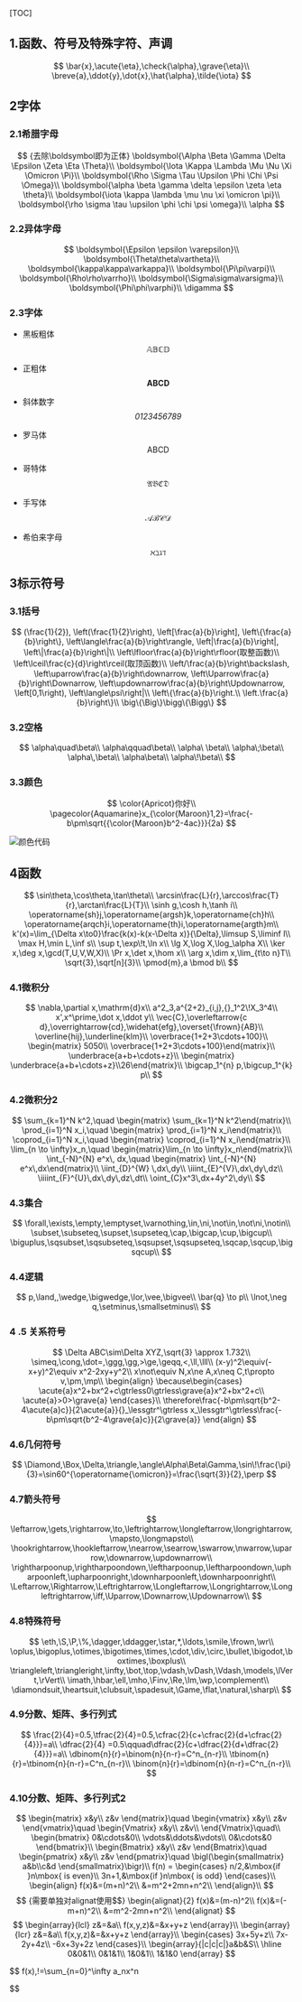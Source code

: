 [TOC]

## 1.函数、符号及特殊字符、声调

$$
\bar{x},\acute{\eta},\check{\alpha},\grave{\eta}\\
\breve{a},\ddot{y},\dot{x},\hat{\alpha},\tilde{\iota}
$$

## 2字体

### 2.1希腊字母

$$ {去除\boldsymbol即为正体}
\boldsymbol{\Alpha \Beta \Gamma \Delta \Epsilon \Zeta \Eta \Theta}\\
\boldsymbol{\Iota \Kappa \Lambda \Mu \Nu \Xi \Omicron \Pi}\\
\boldsymbol{\Rho \Sigma \Tau \Upsilon \Phi \Chi \Psi \Omega}\\
\boldsymbol{\alpha \beta \gamma \delta \epsilon \zeta \eta \theta}\\
\boldsymbol{\iota \kappa \lambda \mu \nu \xi \omicron \pi}\\
\boldsymbol{\rho \sigma \tau \upsilon \phi \chi \psi \omega}\\
\alpha
$$

### 2.2异体字母

$$
\boldsymbol{\Epsilon \epsilon \varepsilon}\\
\boldsymbol{\Theta\theta\vartheta}\\
\boldsymbol{\kappa\kappa\varkappa}\\
\boldsymbol{\Pi\pi\varpi}\\
\boldsymbol{\Rho\rho\varrho}\\
\boldsymbol{\Sigma\sigma\varsigma}\\
\boldsymbol{\Phi\phi\varphi}\\
\digamma
$$

### 2.3字体

- 黑板粗体	
  $$
  \mathbb{ABCD}
  $$

- 正粗体	
  $$
  \mathbf{ABCD}
  $$

- 斜体数字
  $$
  \mathit{0123456789}
  $$

- 罗马体	
  $$
  \mathrm{ABCD}
  $$

- 哥特体	
  $$
  \mathfrak{ABCD}
  $$

- 手写体	
  $$
  \mathcal{ABCD}
  $$

- 希伯来字母	
  $$
  \aleph\beth\gimel\daleth
  $$



## 3标示符号

### 3.1括号

$$
(\frac{1}{2}),
\left(\frac{1}{2}\right),
\left[\frac{a}{b}\right],
\left\{\frac{a}{b}\right\},
\left\langle\frac{a}{b}\right\rangle,
\left|\frac{a}{b}\right|,
\left\|\frac{a}{b}\right\|\\
\left\lfloor\frac{a}{b}\right\rfloor(取整函数)\\ 
\left\lceil\frac{c}{d}\right\rceil(取顶函数)\\
\left/\frac{a}{b}\right\backslash,
\left\uparrow\frac{a}{b}\right\downarrow,
\left\Uparrow\frac{a}{b}\right\Downarrow,
\left\updownarrow\frac{a}{b}\right\Updownarrow,
\left[0,1\right),
\left\langle\psi\right|\\
\left\{\frac{a}{b}\right.\\
\left.\frac{a}{b}\right\}\\
\big\{\Big\}\bigg\{\Bigg\}
$$

### 3.2空格

$$
\alpha\quad\beta\\
\alpha\qquad\beta\\
\alpha\ \beta\\
\alpha\;\beta\\
\alpha\,\beta\\
\alpha\beta\\
\alpha\!\beta\\
$$

### 3.3颜色

$$
\color{Apricot}你好\\
\pagecolor{Aquamarine}x_{\color{Maroon}1,2}=\frac{-b\pm\sqrt{{\color{Maroon}b^2-4ac}}}{2a}
$$





![颜色代码](D:\GitHub\Public\Math\Note3\颜色代码.png)



##  4函数

$$
\sin\theta,\cos\theta,\tan\theta\\
\arcsin\frac{L}{r},\arccos\frac{T}{r},\arctan\frac{L}{T}\\
\sinh g,\cosh h,\tanh i\\
\operatorname{sh}j,\operatorname{argsh}k,\operatorname{ch}h\\
\operatorname{arqch}i,\operatorname{th}i,\operatorname{argth}m\\
k'(x)=\lim_{\Delta x\to0}\frac{k(x)-k(x-\Delta x)}{\Delta},\limsup S,\liminf l\\
\max H,\min L,\inf s\\
\sup t,\exp\!t,\ln x\\
\lg X,\log X,\log_\alpha X\\
\ker x,\deg x,\gcd(T,U,V,W,X)\\
\Pr x,\det x,\hom x\\
\arg x,\dim x,\lim_{t\to n}T\\
\sqrt{3},\sqrt[n]{3}\\
\pmod{m},a \bmod b\\
$$

### 4.1微积分

$$
\nabla,\partial x,\mathrm{d}x\\
a^2_3,a^{2+2}_{i,j},{}_1^2\!X_3^4\\
x',x^\prime,\dot x,\ddot y\\
\vec{C},\overleftarrow{c d},\overrightarrow{cd},\widehat{efg},\overset{\frown}{AB}\\
\overline{hij},\underline{klm}\\
\overbrace{1+2+3\cdots+100}\\
\begin{matrix} 5050\\ \overbrace{1+2+3\cdots+100}\end{matrix}\\
\underbrace{a+b+\cdots+z}\\
\begin{matrix} \underbrace{a+b+\cdots+z}\\26\end{matrix}\\
\bigcap_1^{n} p,\bigcup_1^{k} p\\
$$

### 4.2微积分2

$$
\sum_{k=1}^N k^2,\quad
\begin{matrix} \sum_{k=1}^N k^2\end{matrix}\\
\prod_{i=1}^N x_i,\quad
\begin{matrix} \prod_{i=1}^N x_i\end{matrix}\\
\coprod_{i=1}^N x_i,\quad
\begin{matrix} \coprod_{i=1}^N x_i\end{matrix}\\
\lim_{n \to \infty}x_n,\quad
\begin{matrix}\lim_{n \to \infty}x_n\end{matrix}\\
\int_{-N}^{N} e^x\, dx,\quad
\begin{matrix} \int_{-N}^{N} e^x\,dx\end{matrix}\\
\iint_{D}^{W} \,dx\,dy\\
\iiint_{E}^{V}\,dx\,dy\,dz\\
\iiiint_{F}^{U}\,dx\,dy\,dz\,dt\\
\oint_{C}x^3\,dx+4y^2\,dy\\
$$

### 4.3集合

$$
\forall,\exists,\empty,\emptyset,\varnothing,\in,\ni,\not\in,\not\ni,\notin\\
\subset,\subseteq,\supset,\supseteq,\cap,\bigcap,\cup,\bigcup\\
\biguplus,\sqsubset,\sqsubseteq,\sqsupset,\sqsupseteq,\sqcap,\sqcup,\bigsqcup\\
$$

### 4.4逻辑

$$
p,\land,,\wedge,\bigwedge,\lor,\vee,\bigvee\\
\bar{q} \to p\\
\lnot,\neg q,\setminus,\smallsetminus\\
$$

### 4 .5 关系符号

$$
\Delta ABC\sim\Delta XYZ,\sqrt{3} \approx 1.732\\
\simeq,\cong,\dot=,\ggg,\gg,>\ge,\geqq,<,\ll,\lll\\
(x-y)^2\equiv(-x+y)^2\equiv x^2-2xy+y^2\\
x\not\equiv N,x\ne A,x\neq C,t\propto v,\pm,\mp\\
\begin{align}
\because\begin{cases}
\acute{a}x^2+bx^2+c\gtrless0\gtrless\grave{a}x^2+bx^2+c\\
\acute{a}>0>\grave{a}
\end{cases}\\
\therefore\frac{-b\pm\sqrt{b^2-4\acute{a}c}}{2\acute{a}}{}_\lessgtr^\gtrless x_\lessgtr^\gtrless\frac{-b\pm\sqrt{b^2-4\grave{a}c}}{2\grave{a}}
\end{align}
$$

### 4.6几何符号

$$
\Diamond,\Box,\Delta,\triangle,\angle\Alpha\Beta\Gamma,\sin\!\frac{\pi}{3}=\sin60^{\operatorname{\omicron}}=\frac{\sqrt{3}}{2},\perp
$$

### 4.7箭头符号

$$
\leftarrow,\gets,\rightarrow,\to,\leftrightarrow,\longleftarrow,\longrightarrow,\mapsto,\longmapsto\\
\hookrightarrow,\hookleftarrow,\nearrow,\searrow,\swarrow,\nwarrow,\uparrow,\downarrow,\updownarrow\\
\rightharpoonup,\rightharpoondown,\leftharpoonup,\leftharpoondown,\upharpoonleft,\upharpoonright,\downharpoonleft,\downharpoonright\\
\Leftarrow,\Rightarrow,\Leftrightarrow,\Longleftarrow,\Longrightarrow,\Longleftrightarrow,\iff,\Uparrow,\Downarrow,\Updownarrow\\
$$

### 4.8特殊符号

$$
\eth,\S,\P,\%,\dagger,\ddagger,\star,*,\ldots,\smile,\frown,\wr\\
\oplus,\bigoplus,\otimes,\bigotimes,\times,\cdot,\div,\circ,\bullet,\bigodot,\boxtimes,\boxplus\\
\triangleleft,\triangleright,\infty,\bot,\top,\vdash,\vDash,\Vdash,\models,\lVert,\rVert\\
\imath,\hbar,\ell,\mho,\Finv,\Re,\Im,\wp,\complement\\
\diamondsuit,\heartsuit,\clubsuit,\spadesuit,\Game,\flat,\natural,\sharp\\
$$

### 4.9分数、矩阵、多行列式

$$
\frac{2}{4}=0.5,\tfrac{2}{4}=0.5,\cfrac{2}{c+\cfrac{2}{d+\cfrac{2}{4}}}=a\\
\dfrac{2}{4} =0.5\qquad\dfrac{2}{c+\dfrac{2}{d+\dfrac{2}{4}}}=a\\
\dbinom{n}{r}=\binom{n}{n-r}=C^n_{n-r}\\
\tbinom{n}{r}=\tbinom{n}{n-r}=C^n_{n-r}\\
\binom{n}{r}=\dbinom{n}{n-r}=C^n_{n-r}\\
$$

### 4.10分数、矩阵、多行列式2

$$
\begin{matrix}
x&y\\
z&v
\end{matrix}\quad
\begin{vmatrix}
x&y\\
z&v
\end{vmatrix}\quad
\begin{Vmatrix}
x&y\\
z&v\\
\end{Vmatrix}\quad\\
\begin{bmatrix}
0&\cdots&0\\
\vdots&\ddots&\vdots\\
0&\cdots&0
\end{bmatrix}\\
\begin{Bmatrix}
x&y\\
z&v
\end{Bmatrix}\quad
\begin{pmatrix}
x&y\\
z&v
\end{pmatrix}\quad
\bigl(\begin{smallmatrix}
a&b\\c&d
\end{smallmatrix}\bigr)\\
f(n) = \begin{cases}
n/2,&\mbox{if }n\mbox{ is even}\\
3n+1,&\mbox{if }n\mbox{ is odd}
\end{cases}\\
\begin{align}
f(x)&=(m+n)^2\\
&=m^2+2mn+n^2\\
\end{align}\\
$$
$$ {需要单独对alignat使用$$}
\begin{alignat}{2}
f(x)&=(m-n)^2\\
f(x)&=(-m+n)^2\\
&=m^2-2mn+n^2\\
\end{alignat}
$$
$$
\begin{array}{lcl}
z&=&a\\
f(x,y,z)&=&x+y+z
\end{array}\\
\begin{array}{lcr}
z&=&a\\
f(x,y,z)&=&x+y+z
\end{array}\\
\begin{cases}
3x+5y+z\\
7x-2y+4z\\
-6x+3y+2z
\end{cases}\\
\begin{array}{|c|c|c|}a&b&S\\
\hline
0&0&1\\
0&1&1\\
1&0&1\\
1&1&0
\end{array}
$$

$$
f(x)\,\!=\sum_{n=0}^\infty a_nx^n
$$





